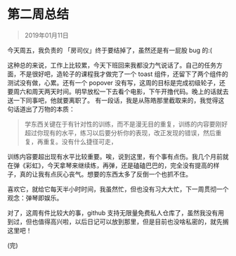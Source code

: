 # 第二周总结

> 2019年01月11日

今天周五，我负责的 「房司仪」终于要结掉了，虽然还是有一屁股 bug 的:(

这种总的来说，工作上比较累，今天下班回来我都没力气说话了。自己的任务方面，不是很好吧，造轮子的课程我才做完了一个 toast 组件，还留下了两个组件的测试没有做，心累。还有一个 popover 没有写，这周的目标是完成初级轮子，还要周六和周天两天时间。明早放松一下去看个电影，下午开撸代码。晚上的话就去送一下同事吧，他就要离职了。
有一段话，我是从陈皓那里截取来的，我觉得这句话道出了万物的本质：

> 学东西关键在于有针对性的训练，而不是漫无目的重复，训练的内容要刚好超过你现有的水平，练习以后要分析你的表现，改正发现的错误，然后重复，再重复。没有什么捷径可走，

训练内容要超出现有水平比较重要。唉，说到这里，有个事有点伤。我几个月前就在弹《彩虹》，今天拿琴来继续练，再弹，还是磕磕巴巴的，完全没有提高的样子，真的让我有点灰心丧气。想要的东西太多了反倒一个也抓不住。

喜欢它，就给它每天半小时时间，我虽然忙，但也没有习大大忙，下一周贯彻一个观念：弹琴即娱乐。

对了，这周有件比较大的事，github 支持无限量免费私人仓库了，虽然我没有用到过，但也值得高兴啦，以后日记可以放到那里，但是目前也没啥私密的，就先搁这里吧！

(完)

